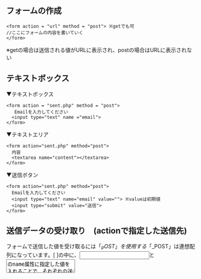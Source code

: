 ## フォームの作成
```
<form action = "url" method = "post"> ※getでも可
//ここにフォームの内容を書いていく
</form>
```
※getの場合は送信される値がURLに表示され、postの場合はURLに表示されない

## テキストボックス

▼テキストボックス
```
<form action = "sent.php" method = "post">
   Emailを入力してください
  <input type="text" name ="email">
</form>
```

▼テキストエリア
```
<form action="sent.php" method="post">
  内容
  <textarea name="content"></textarea>
</form>
```

▼送信ボタン
```
<form action="sent.php" method="post">
  Emailを入力してください
  <input type="text" name="email" value=""> ※valueは初期値
  <input type="submit" value="送信">
</form>
```

## 送信データの受け取り　(actionで指定した送信先)
フォームで送信した値を受け取るには「$_POST」を使用する
「$_POST」は連想配列になっています。[ ]の中に、<input>と<textarea>のname属性に指定した値を入れることで、それぞれの送信した値を受け取ることが出来る。
```
 echo $_POST["name"]; 
 echo $_POST["email"];
```

## セレクトボックス
```
<select>
 <option>りんご</option>
 <option>ばなな</option>
 <option>みかん</option>
</select>
```
   
### 値の渡し方
```   
<form action="sent.php" method="post">
  <select name="fruit">　　※値を受け取るときの連想配列名
    <option value="apple">りんご</option>
    <option value="banana">ばなな</option>
    <option value="orange">みかん</option>
  </select>
</form>
```
  ↓
  
```
echo $_POST["fruit"] 
//結果：banana
```

## 繰り返し処理と変数展開を使ったフォーム
```
for($i=1; $i<4; $i++){
   echo "<option value='{$i}'>{$i}</option>";
```

下記のように出力
```
echo "<option value='1'>1</option>";
echo "<option value='2'>2</option>";
echo "<option value='3'>3</option>";
```

